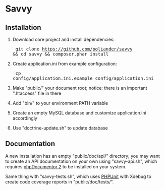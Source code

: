 Savvy
=====

Installation
------------

1. Download core project and install dependencies:<pre>
git clone https://github.com/poliander/savvy && cd savvy && composer.phar install
</pre>

2. Create application.ini from example configuration:<pre>
cp config/application.ini.example config/application.ini
</pre>

3. Make "public/" your document root; notice: there is an important ".htaccess"
   file in there

4. Add "bin/" to your environment PATH variable

5. Create an empty MySQL database and customize application.ini accordingly

6. Use "doctrine-update.sh" to update database

Documentation
-------------

A new installation has an empty "public/doc/api/" directory; you may want to
create an API documentation on your own using "savvy-api.sh", which requires
[phpDocumentor 2](http://www.phpdoc.org/) to be installed on your system.  

Same thing with "savvy-tests.sh", which uses [PHPUnit](http://phpunit.de/manual/current/en/)
with Xdebug to create code coverage reports in "public/doc/tests/".  
